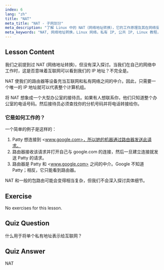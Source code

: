 ```yaml
---
index: 6
lang: "zh"
title: "NAT"
meta_title: "NAT - 子网划分"
meta_description: "了解 Linux 中的 NAT（网络地址转换），它的工作原理及其在网络安全中的作用。理解私有 IP 与公共 IP。Linux 网络指南。"
meta_keywords: "NAT, 网络地址转换，Linux 网络，私有 IP, 公共 IP, Linux 教程，初学者指南"
---
```


## Lesson Content

我们之前提到过 NAT (网络地址转换)，但没有深入探讨。当我们在自己的网络中工作时，这是否意味着互联网可以看到我们的 IP 地址？不完全是。

NAT 使我们的路由器等设备充当互联网和私有网络之间的中介。因此，只需要一个唯一的 IP 地址就可以代表整个计算机组。

将 NAT 想象成一个大型办公室的接待员。如果有人想联系你，他们只知道整个办公室的电话号码。然后接待员必须查找你的分机号码并将电话转接给你。

### 它是如何工作的？

一个简单的例子是这样的：

1. Patty 想连接到 <www.google.com>，所以她的机器通过路由器发送此请求。
2. 路由器接收该请求并打开自己与 google.com 的连接，然后一旦建立连接就发送 Patty 的请求。
3. 路由器是 Patty 和 <www.google.com> 之间的中介。Google 不知道 Patty；相反，它只能看到路由器。

NAT 和一般的包路由可能会变得相当复杂，但我们不会深入探讨具体细节。

## Exercise

No exercises for this lesson.

## Quiz Question

什么用于将单个私有地址表示给互联网？

## Quiz Answer

NAT
